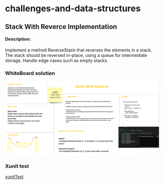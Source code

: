 # challenges-and-data-structures

## Stack With Reverce Implementation


#### Description:


Implement a method ReverseStack that reverses the elements in a stack. The stack should be reversed in-place, using a queue for intermediate storage. Handle edge cases such as empty stacks.

### WhiteBoard solution


![whiteBoard](https://github.com/Nory9/challenges-and-data-structures/blob/Reverse-Stack-Using-Queue/challenges-and-data-structures/DataStructures/Stack&Queue/ReverseStackUsingQueue/Screenshot%20(106).png?raw=true)

### Xunit test

[xunitTest](https://github.com/Nory9/challenges-and-data-structures/blob/Reverse-Stack-Using-Queue/CommonElements.Tests/StackWithReverse.cs)